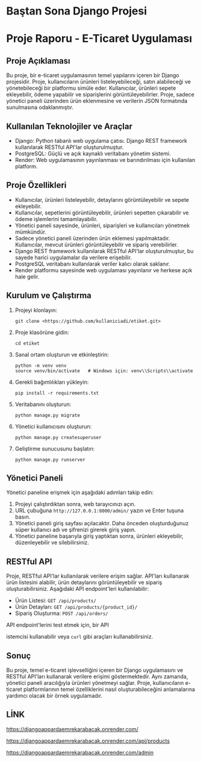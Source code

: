 # Baştan Sona Django Projesi

# Proje Raporu - E-Ticaret Uygulaması

## Proje Açıklaması

Bu proje, bir e-ticaret uygulamasının temel yapılarını içeren bir Django projesidir. Proje, kullanıcıların ürünleri listeleyebileceği, satın alabileceği ve yönetebileceği bir platformu simüle eder. Kullanıcılar, ürünleri sepete ekleyebilir, ödeme yapabilir ve siparişlerini görüntüleyebilirler. Proje, sadece yönetici paneli üzerinden ürün eklenmesine ve verilerin JSON formatında sunulmasına odaklanmıştır.

## Kullanılan Teknolojiler ve Araçlar

- Django: Python tabanlı web uygulama çatısı. Django REST framework kullanılarak RESTful API'lar oluşturulmuştur.
- PostgreSQL: Güçlü ve açık kaynaklı veritabanı yönetim sistemi.
- Render: Web uygulamasının yayınlanması ve barındırılması için kullanılan platform.

## Proje Özellikleri

- Kullanıcılar, ürünleri listeleyebilir, detaylarını görüntüleyebilir ve sepete ekleyebilir.
- Kullanıcılar, sepetlerini görüntüleyebilir, ürünleri sepetten çıkarabilir ve ödeme işlemlerini tamamlayabilir.
- Yönetici paneli sayesinde, ürünleri, siparişleri ve kullanıcıları yönetmek mümkündür.
- Sadece yönetici paneli üzerinden ürün eklemesi yapılmaktadır. Kullanıcılar, mevcut ürünleri görüntüleyebilir ve sipariş verebilirler.
- Django REST framework kullanılarak RESTful API'lar oluşturulmuştur, bu sayede harici uygulamalar da verilere erişebilir.
- PostgreSQL veritabanı kullanılarak veriler kalıcı olarak saklanır.
- Render platformu sayesinde web uygulaması yayınlanır ve herkese açık hale gelir.

## Kurulum ve Çalıştırma

1. Projeyi klonlayın:
    
    ```
    git clone <https://github.com/kullaniciadi/etiket.git>
    
    ```
    
2. Proje klasörüne gidin:
    
    ```
    cd etiket
    
    ```
    
3. Sanal ortam oluşturun ve etkinleştirin:
    
    ```
    python -m venv venv
    source venv/bin/activate   # Windows için: venv\\Scripts\\activate
    
    ```
    
4. Gerekli bağımlılıkları yükleyin:
    
    ```
    pip install -r requirements.txt
    
    ```
    
5. Veritabanını oluşturun:
    
    ```
    python manage.py migrate
    
    ```
    
6. Yönetici kullanıcısını oluşturun:
    
    ```
    python manage.py createsuperuser
    
    ```
    
7. Geliştirme sunucusunu başlatın:
    
    ```
    python manage.py runserver
    
    ```
    

## Yönetici Paneli

Yönetici paneline erişmek için aşağıdaki adımları takip edin:

1. Projeyi çalıştırdıktan sonra, web tarayıcınızı açın.
2. URL çubuğuna `http://127.0.0.1:8000/admin/` yazın ve Enter tuşuna basın.
3. Yönetici paneli giriş sayfası açılacaktır. Daha önceden oluşturduğunuz süper kullanıcı adı ve şifrenizi girerek giriş yapın.
4. Yönetici paneline başarıyla giriş yaptıktan sonra, ürünleri ekleyebilir, düzenleyebilir ve silebilirsiniz.

## RESTful API

Proje, RESTful API'lar kullanılarak verilere erişim sağlar. API'ları kullanarak ürün listesini alabilir, ürün detaylarını görüntüleyebilir ve sipariş oluşturabilirsiniz. Aşağıdaki API endpoint'leri kullanılabilir:

- Ürün Listesi: `GET /api/products/`
- Ürün Detayları: `GET /api/products/{product_id}/`
- Sipariş Oluşturma: `POST /api/orders/`

API endpoint'lerini test etmek için, bir API

istemcisi kullanabilir veya `curl` gibi araçları kullanabilirsiniz.

## Sonuç

Bu proje, temel e-ticaret işlevselliğini içeren bir Django uygulamasını ve RESTful API'ları kullanarak verilere erişimi göstermektedir. Aynı zamanda, yönetici paneli aracılığıyla ürünleri yönetmeyi sağlar. Proje, kullanıcıların e-ticaret platformlarının temel özelliklerini nasıl oluşturabileceğini anlamalarına yardımcı olacak bir örnek uygulamadır.

## LİNK
https://djangoappardaemrekarabacak.onrender.com/

https://djangoappardaemrekarabacak.onrender.com/api/products

https://djangoappardaemrekarabacak.onrender.com/admin
